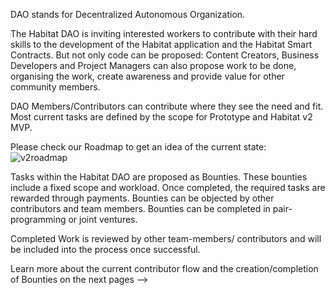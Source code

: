 DAO stands for Decentralized Autonomous Organization.

The Habitat DAO is inviting interested workers to contribute with their hard skills to the development of the Habitat application and the Habitat Smart Contracts. But not only code can be proposed: Content Creators, Business Developers and Project Managers can also propose work to be done, organising the work, create awareness and provide value for other community members.

DAO Members/Contributors can contribute where they see the need and fit. Most current tasks are defined by the scope for Prototype and Habitat v2 MVP.

Please check our Roadmap to get an idea of the current state:
![v2roadmap](img/v2roadmap.png)

Tasks within the Habitat DAO are proposed as Bounties. These bounties include a fixed scope and workload. Once completed, the required tasks are rewarded through payments. Bounties can be objected by other contributors and team members. Bounties can be completed in pair-programming or joint ventures.

Completed Work is reviewed by other team-members/ contributors and will be included into the process once successful.

Learn more about the current contributor flow and the creation/completion of Bounties on the next pages -->
